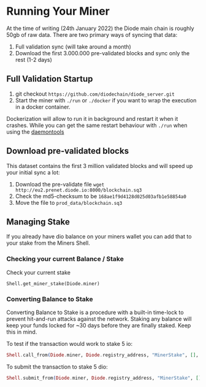 # Running Your Miner

At the time of writing (24th January 2022) the Diode main chain is roughly 50gb of raw data. There are two primary ways of syncing that data:

1) Full validation sync (will take around a month)
2) Download the first 3.000.000 pre-validated blocks and sync only the rest (1-2 days)

## Full Validation Startup

1. git checkout `https://github.com/diodechain/diode_server.git`
1. Start the miner with `./run` or `./docker` if you want to wrap the execution in a docker container.

Dockerization will allow to run it in background and restart it when it crashes. While you can get the same restart behaviour with `./run` when using the [daemontools](https://cr.yp.to/daemontools.html)

## Download pre-validated blocks

This dataset contains the first 3 million validated blocks and will speed up your initial sync a lot:

1. Download the pre-validate file `wget http://eu2.prenet.diode.io:8000/blockchain.sq3`
1. Check the md5-checksum to be `168ae1f9d4128d025d03afb1e58854a0`
1. Move the file to `prod_data/blockchain.sq3`

## Managing Stake

If you already have dio balance on your miners wallet you can add that to your stake from the Miners Shell.

### Checking your current Balance / Stake

Check your current stake

```
Shell.get_miner_stake(Diode.miner)
```

### Converting Balance to Stake

Converting Balance to Stake is a procedure with a built-in time-lock to prevent hit-and-run attacks against the network. Staking any balance will keep your funds locked for ~30 days before they are finally staked. Keep this in mind.

To test if the transaction would work to stake 5 io:

```elixir
Shell.call_from(Diode.miner, Diode.registry_address, "MinerStake", [], [], value: Shell.ether(5))
```

To submit the transaction to stake 5 dio:

```elixir
Shell.submit_from(Diode.miner, Diode.registry_address, "MinerStake", [], [], value: Shell.ether(5))
```

